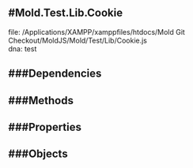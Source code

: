 
#Mold.Test.Lib.Cookie
---------------------------------------

file: /Applications/XAMPP/xamppfiles/htdocs/Mold Git Checkout/MoldJS/Mold/Test/Lib/Cookie.js  
dna: test


	




###Dependencies
--------------




   
###Methods
--------------

   
###Properties
-------------

   
###Objects
------------


		
